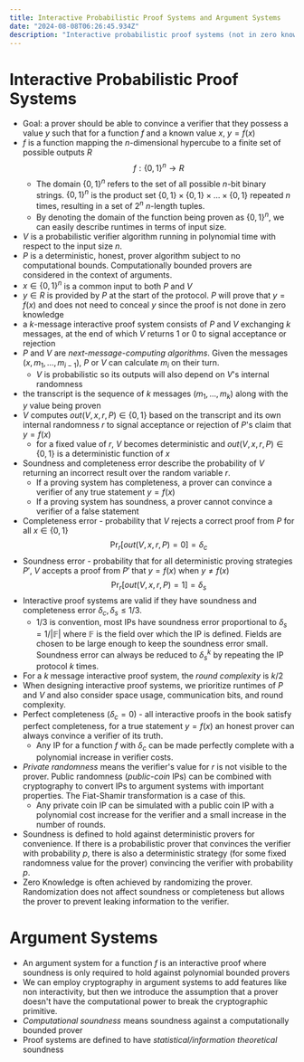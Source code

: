 ```yaml
---
title: Interactive Probabilistic Proof Systems and Argument Systems
date: "2024-08-08T06:26:45.934Z"
description: "Interactive probabilistic proof systems (not in zero knowledge) feat. deterministic provers and argument systems"
---
```

# Interactive Probabilistic Proof Systems
- Goal: a prover should be able to convince a verifier that they possess a value $y$ such that for a function $f$ and a known value $x$, $y = f(x)$
- $f$ is a function mapping the $n$-dimensional hypercube to a finite set of possible outputs $R$
  $$
  f: \{0,1\}^n \rightarrow R
  $$
  - The domain $\{0,1\}^n$ refers to the set of all possible $n$-bit binary strings.  $\{0,1\}^n$ is the product set $\{0,1\} \times \{0,1\} \times \dots \times \{0,1\}$ repeated $n$ times, resulting in a set of $2^n$ $n$-length tuples.
  - By denoting the domain of the function being proven as $\{0,1\}^n$, we can easily describe runtimes in terms of input size.
- $V$ is a probabilistic verifier algorithm running in polynomial time with respect to the input size $n$.
- $P$ is a deterministic, honest, prover algorithm subject to no computational bounds. Computationally bounded provers are considered in the context of arguments.
- $x \in \{0,1\}^n$ is a common input to both $P$ and $V$
- $y \in R$ is provided by $P$ at the start of the protocol. $P$ will prove that $y = f(x)$ and does not need to conceal $y$ since the proof is not done in zero knowledge
- a $k$-message interactive proof system consists of $P$ and $V$ exchanging $k$ messages, at the end of which $V$ returns $1$ or $0$ to signal acceptance or rejection
- $P$ and $V$ are _next-message-computing algorithms_. Given the messages $(x, m_1, \dots,m_{i-1})$, $P$ or $V$ can calculate $m_i$ on their turn.
  - $V$ is probabilistic so its outputs will also depend on $V$'s internal randomness
- the transcript is the sequence of $k$ messages $(m_1, \dots, m_k)$ along with the $y$ value being proven
- $V$ computes $out(V,x,r,P) \in \{0,1\}$ based on the transcript and its own internal randomness $r$ to signal acceptance or rejection of $P$'s claim that $y = f(x)$
  - for a fixed value of $r$, $V$ becomes deterministic and $out(V,x,r,P) \in \{0,1\}$ is a deterministic function of $x$
- Soundness and completeness error describe the probability of $V$ returning an incorrect result over the random variable $r$.
  - If a proving system has completeness, a prover can convince a verifier of any true statement $y=f(x)$
  - If a proving system has soundness, a prover cannot convince a verifier of a false statement
- Completeness error - probability that $V$ rejects a correct proof from $P$ for all $x \in \{0,1\}$
  $$
  \Pr_{r}[out(V,x,r,P)=0] = \delta_c
  $$
- Soundness error - probability that for all deterministic proving strategies $P'$, $V$ accepts a proof from $P'$ that $y=f(x)$ when $y\neq f(x)$
  $$
  \Pr_{r}[out(V,x,r,P)=1] = \delta_s
  $$
- Interactive proof systems are valid if they have soundness and completeness error $\delta_c, \delta_s \leq 1/3$.
  - $1/3$ is convention, most IPs have soundness error proportional to $\delta_s = 1/|\mathbb{F}|$ where $\mathbb{F}$ is the field over which the IP is defined. Fields are chosen to be large enough to keep the soundness error small. Soundness error can always be reduced to $\delta_s^k$ by repeating the IP protocol $k$ times.
- For a $k$ message interactive proof system, the _round complexity_ is $k/2$
- When designing interactive proof systems, we prioritize runtimes of $P$ and $V$ and also consider space usage, communication bits, and round complexity.
- Perfect completeness ($\delta_c=0$) - all interactive proofs in the book satisfy perfect completeness, for a true statement $y=f(x)$ an honest prover can always convince a verifier of its truth.
  - Any IP for a function $f$ with $\delta_c$ can be made perfectly complete with a polynomial increase in verifier costs.
- _Private randomness_ means the verifier's value for $r$ is not visible to the prover. Public randomness (_public-coin_ IPs) can be combined with cryptography to convert IPs to argument systems with important properties. The Fiat-Shamir transformation is a case of this.
  - Any private coin IP can be simulated with a public coin IP with a polynomial cost increase for the verifier and a small increase in the number of rounds.
- Soundness is defined to hold against deterministic provers for convenience. If there is a probabilistic prover that convinces the verifier with probability $p$, there is also a deterministic strategy (for some fixed randomness value for the prover) convincing the verifier with probability $p$.
- Zero Knowledge is often achieved by randomizing the prover. Randomization does not affect soundness or completeness but allows the prover to prevent leaking information to the verifier.
# Argument Systems
- An argument system for a function $f$ is an interactive proof where soundness is only required to hold against polynomial bounded provers
- We can employ cryptography in argument systems to add features like non interactivity, but then we introduce the assumption that a prover doesn't have the computational power to break the cryptographic primitive.
- _Computational soundness_ means soundness against a computationally bounded prover
- Proof systems are defined to have _statistical/information theoretical_ soundness
